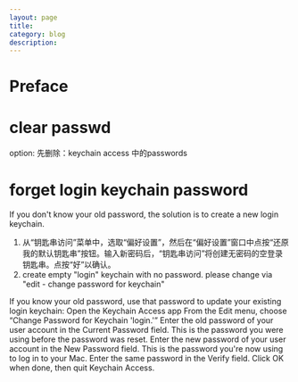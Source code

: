 ```yaml
---
layout: page
title:
category: blog
description:
---
```

# Preface

# clear passwd
option: 先删除：keychain access 中的passwords

# forget login keychain password
If you don't know your old password, the solution is to create a new login keychain.
1. 从“钥匙串访问”菜单中，选取“偏好设置”，然后在“偏好设置”窗口中点按“还原我的默认钥匙串”按钮。输入新密码后，“钥匙串访问”将创建无密码的空登录钥匙串。点按“好”以确认。
2. create empty "login" keychain with no password. please change via "edit - change password for keychain"

If you know your old password, use that password to update your existing login keychain:
Open the Keychain Access app
From the Edit menu, choose “Change Password for Keychain 'login.'”
Enter the old password of your user account in the Current Password field. This is the password you were using before the password was reset.
Enter the new password of your user account in the New Password field. This is the password you're now using to log in to your Mac. Enter the same password in the Verify field.
Click OK when done, then quit Keychain Access.
